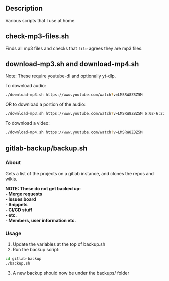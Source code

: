 ## Description

Various scripts that I use at home.

## check-mp3-files.sh

Finds all mp3 files and checks that `file` agrees they are mp3 files.

## download-mp3.sh and download-mp4.sh

Note: These require youtube-dl and optionally yt-dlp.

To download audio:
```bash
./download-mp3.sh https://www.youtube.com/watch?v=LMSRW8ZBZ5M
```
OR to download a portion of the audio:
```bash
./download-mp3.sh https://www.youtube.com/watch?v=LMSRW8ZBZ5M 6:02-6:22
```

To download a video:
```bash
./download-mp4.sh https://www.youtube.com/watch?v=LMSRW8ZBZ5M
```

## gitlab-backup/backup.sh

### About

Gets a list of the projects on a gitlab instance, and clones the repos and wikis.

**NOTE: These do not get backed up:**  
**- Merge requests**  
**- Issues board**  
**- Snippets**  
**- CI/CD stuff**  
**- etc.**  
**- Members, user information etc.**  

### Usage

1. Update the variables at the top of backup.sh
2. Run the backup script:
```bash
cd gitlab-backup
./backup.sh
```
3. A new backup should now be under the backups/ folder
